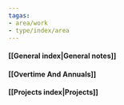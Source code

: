 ```yaml
---
tagas: 
- area/work
- type/index/area
---
```


#### [[General index|General notes]]
#### [[Overtime And Annuals]]
#### [[Projects index|Projects]]
